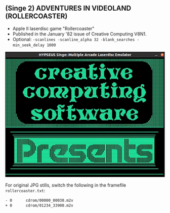 ## (Singe 2) ADVENTURES IN VIDEOLAND (ROLLERCOASTER)

* Apple II laserdisc game "Rollercoaster"
* Published in the January '82 issue of Creative Computing V8N1.
* Optional: `-scanlines -scanline_alpha 32 -blank_searches -min_seek_delay 1000`

![rollercoaster](screenshot.gif)

For original JPG stills, switch the following in the framefile `rollercoaster.txt`:

    - 0      cdrom/00000_00030.m2v
    + 0      cdrom/01234_33900.m2v
